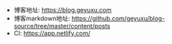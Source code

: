 - 博客地址: https://blog.geyuxu.com
- 博客markdown地址: https://github.com/geyuxu/blog-source/tree/master/content/posts
- CI: https://app.netlify.com/
